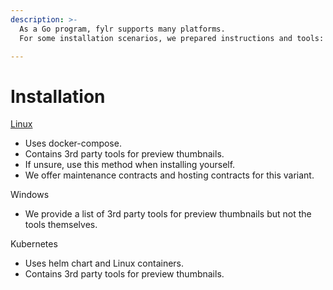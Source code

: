 ```yaml
---
description: >-
  As a Go program, fylr supports many platforms.
  For some installation scenarios, we prepared instructions and tools:

---
```


# Installation

[Linux](linux-docker-compose.md)
* Uses docker-compose.
* Contains 3rd party tools for preview thumbnails.
* If unsure, use this method when installing yourself.
* We offer maintenance contracts and hosting contracts for this variant.

Windows
* We provide a list of 3rd party tools for preview thumbnails but not the tools themselves.

Kubernetes
* Uses helm chart and Linux containers.
* Contains 3rd party tools for preview thumbnails.
